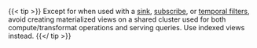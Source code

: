 {{< tip >}}
Except for when used with a [sink](/serve-results/sink/),
[subscribe](/sql/subscribe/), or [temporal
filters](/transform-data/patterns/temporal-filters/), avoid creating
materialized views on a shared cluster used for both compute/transformat
operations and serving queries. Use indexed views instead.
{{</ tip >}}
